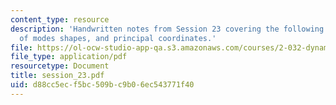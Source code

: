 ```yaml
---
content_type: resource
description: 'Handwritten notes from Session 23 covering the following topic: Orthogonality
  of modes shapes, and principal coordinates.'
file: https://ol-ocw-studio-app-qa.s3.amazonaws.com/courses/2-032-dynamics-fall-2004/d88cc5ecf5bc509bc9b06ec543771f40_session_23.pdf
file_type: application/pdf
resourcetype: Document
title: session_23.pdf
uid: d88cc5ec-f5bc-509b-c9b0-6ec543771f40
---
```

